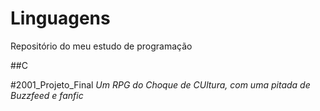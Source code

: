 # Linguagens
Repositório do meu estudo de programação


##C

#2001_Projeto_Final
*Um RPG do Choque de CUltura, com uma pitada de Buzzfeed e fanfic*
